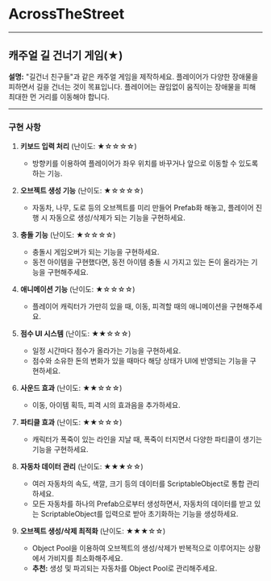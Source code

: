 # AcrossTheStreet

----

## 캐주얼 길 건너기 게임(★)

**설명:** "길건너 친구들"과 같은 캐주얼 게임을 제작하세요. 플레이어가 다양한 장애물을 피하면서 길을 건너는 것이 목표입니다. 플레이어는 끊임없이 움직이는 장애물을 피해 최대한 먼 거리를 이동해야 합니다.

----

### 구현 사항

1. **키보드 입력 처리** (난이도: ★☆☆☆☆) 
    + 방향키를 이용하여 플레이어가 좌우 위치를 바꾸거나 앞으로 이동할 수 있도록 하는 기능.

2. **오브젝트 생성 기능** (난이도: ★☆☆☆☆) 
    + 자동차, 나무, 도로 등의 오브젝트를 미리 만들어 Prefab화 해놓고, 플레이어 진행 시 자동으로 생성/삭제가 되는 기능을 구현하세요.
  
3. **충돌 기능** (난이도: ★☆☆☆☆)
    + 충돌시 게임오버가 되는 기능을 구현하세요.
    + 동전 아이템을 구현했다면, 동전 아이템 충돌 시 가지고 있는 돈이 올라가는 기능을 구현해주세요.

4. **애니메이션 기능** (난이도: ★☆☆☆☆)
    + 플레이어 캐릭터가 가만히 있을 때, 이동, 피격할 때의 애니메이션을 구현해주세요.

5. **점수 UI 시스템** (난이도: ★★☆☆☆)
    + 일정 시간마다 점수가 올라가는 기능을 구현하세요.
    + 점수와 소유한 돈의 변화가 있을 때마다 해당 상태가 UI에 반영되는 기능을 구현하세요.
  
6. **사운드 효과** (난이도: ★★☆☆☆)
    + 이동, 아이템 획득, 피격 시의 효과음을 추가하세요.
  
7. **파티클 효과** (난이도: ★★☆☆☆)
    + 캐릭터가 폭죽이 있는 라인을 지날 때, 폭죽이 터지면서 다양한 파티클이 생기는 기능을 구현하세요.
  
8. **자동차 데이터 관리** (난이도: ★★★☆☆)
    + 여러 자동차의 속도, 색깔, 크기 등의 데이터를 ScriptableObject로 통합 관리 하세요.
    + 모든 자동차를 하나의 Prefab으로부터 생성하면서, 자동차의 데이터를 받고 있는 ScriptableObject를 입력으로 받아 초기화하는 기능을 생성하세요.
  
9. **오브젝트 생성/삭제 최적화** (난이도: ★★★☆☆)
    + Object Pool을 이용하여 오브젝트의 생성/삭제가 반복적으로 이루어지는 상황에서 가비지를 최소화해주세요.
    + **추천:** 생성 및 파괴되는 자동차를 Object Pool로 관리해주세요.
